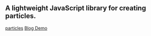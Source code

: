 ## A lightweight JavaScript library for creating particles.

[particles](https://github.com/VincentGarreau/particles.js)
[Blog Demo](https://github.com/nrandecker/particle)